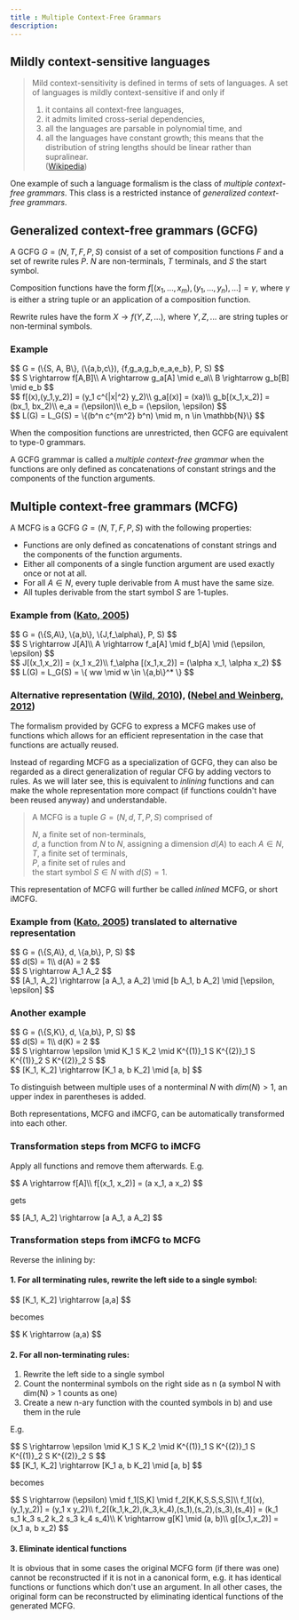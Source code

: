 ```yaml
---
title : Multiple Context-Free Grammars
description:
---
```


## Mildly context-sensitive languages

> Mild context-sensitivity is defined in terms of sets of languages. A set of languages is mildly context-sensitive if and only if  
> 1. it contains all context-free languages,  
> 2. it admits limited cross-serial dependencies,  
> 3. all the languages are parsable in polynomial time, and  
> 4. all the languages have constant growth; this means that the distribution of string lengths should be linear rather than supralinear.  
([Wikipedia](http://en.wikipedia.org/wiki/Mildly_context-sensitive_language))

One example of such a language formalism is the class of *multiple context-free grammars*.
This class is a restricted instance of *generalized context-free grammars*.

## Generalized context-free grammars (GCFG)

A GCFG $G = (N, T, F, P, S)$ consist of a set of composition functions $F$ and a set of rewrite rules $P$.
$N$ are non-terminals, $T$ terminals, and $S$ the start symbol.

Composition functions have the form <span>$f[(x_1, ..., x_m), (y_1, ..., y_n), ...] = \gamma$</span>,
where $\gamma$ is either a string tuple or an application of a composition function.

Rewrite rules have the form $X \rightarrow f(Y, Z, ...)$,
where $Y, Z, ...$ are string tuples or non-terminal symbols.

### Example

<div>$$
G = (\{S, A, B\}, (\{a,b,c\}), {f,g_a,g_b,e_a,e_b}, P, S)
$$</div>

<div>$$
S \rightarrow f[A,B]\\
A \rightarrow g_a[A] \mid e_a\\
B \rightarrow g_b[B] \mid e_b  
$$</div>

<div>$$
f[(x),(y_1,y_2)] = (y_1 c^{|x|^2} y_2)\\
g_a[(x)] = (xa)\\
g_b[(x_1,x_2)] = (bx_1, bx_2)\\
e_a = (\epsilon)\\
e_b = (\epsilon, \epsilon)
$$</div>

<div>$$
L(G) = L_G(S) = \{(b^n c^{m^2} b^n) \mid m, n \in \mathbb{N}\}
$$</div>
	
When the composition functions are unrestricted, then GCFG are equivalent to type-0 grammars.

A GCFG grammar is called a *multiple context-free grammar* when the functions are only defined
as concatenations of constant strings and the components of the function arguments.

## Multiple context-free grammars (MCFG)

A MCFG is a GCFG $G = (N, T, F, P, S)$ with the following properties:

* Functions are only defined as concatenations of constant strings and the components of the function arguments.
* Either all components of a single function argument are used exactly once or not at all.
* For all $A \in N$, every tuple derivable from A must have the same size.
* All tuples derivable from the start symbol $S$ are 1-tuples.

### Example from ([Kato, 2005][Kato2005])

<div>$$
G = (\{S,A\}, \{a,b\}, \{J,f_\alpha\}, P, S)
$$</div>

<div>$$
S \rightarrow J[A]\\
A \rightarrow f_a[A] \mid f_b[A] \mid (\epsilon, \epsilon)
$$</div>

<div>$$
J[(x_1,x_2)] = (x_1 x_2)\\
f_\alpha [(x_1,x_2)] = (\alpha x_1, \alpha x_2)
$$</div>

<div>$$
L(G) = L_G(S) = \{ ww \mid w \in \{a,b\}^* \}
$$</div>

### Alternative representation ([Wild, 2010][Wild2010]), ([Nebel and Weinberg, 2012][Nebel2012])

The formalism provided by GCFG to express a MCFG makes use of functions which allows for
an efficient representation in the case that functions are actually reused.

Instead of regarding MCFG as a specialization of GCFG, they can also be regarded as a direct generalization
of regular CFG by adding vectors to rules. As we will later see, this is equivalent to *inlining* functions
and can make the whole representation more compact (if functions couldn't have been reused anyway)
and understandable.

> A MCFG is a tuple $G = (N, d, T, P, S)$ comprised of  
>  
> $N$, a finite set of non-terminals,  
> $d$, a function from $N$ to $N$, assigning a dimension $d(A)$ to each $A \in N$,  
> $T$, a finite set of terminals,  
> $P$, a finite set of rules and  
> the start symbol $S \in N$ with $d(S) = 1$.

This representation of MCFG will further be called *inlined* MCFG, or short iMCFG.

### Example from ([Kato, 2005][Kato2005]) translated to alternative representation

<div>$$
G = (\{S,A\}, d, \{a,b\}, P, S)
$$</div>

<div>$$
d(S) = 1\\
d(A) = 2
$$</div>

<div>$$
S \rightarrow A_1 A_2
$$</div>

<div>$$
[A_1, A_2] \rightarrow [a A_1, a A_2] \mid [b A_1, b A_2] \mid [\epsilon, \epsilon]
$$</div>

### Another example

<div>$$
G = (\{S,K\}, d, \{a,b\}, P, S)
$$</div>

<div>$$
d(S) = 1\\
d(K) = 2
$$</div>

<div>$$
S \rightarrow \epsilon \mid K_1 S K_2 \mid K^{(1)}_1 S K^{(2)}_1 S K^{(1)}_2 S K^{(2)}_2 S
$$</div>

<div>$$
[K_1, K_2] \rightarrow [K_1 a, b K_2] \mid [a, b]
$$</div>

To distinguish between multiple uses of a nonterminal $N$ with $dim(N) > 1$, an upper index in parentheses
is added.

Both representations, MCFG and iMCFG, can be automatically transformed into each other.

### Transformation steps from MCFG to iMCFG

Apply all functions and remove them afterwards. E.g.

<div>$$
A \rightarrow f[A]\\
f[(x_1, x_2)] = (a x_1, a x_2)
$$</div>

gets

<div>$$
[A_1, A_2] \rightarrow [a A_1, a A_2]
$$</div>

### Transformation steps from iMCFG to MCFG

Reverse the inlining by:

#### 1. For all terminating rules, rewrite the left side to a single symbol:

<div>$$
[K_1, K_2] \rightarrow [a,a]
$$</div>

becomes

<div>$$
K \rightarrow (a,a)
$$</div>

#### 2. For all non-terminating rules:

1. Rewrite the left side to a single symbol
2. Count the nonterminal symbols on the right side as n (a symbol N with dim(N) > 1 counts as one)
3. Create a new n-ary function with the counted symbols in b) and use them in the rule

E.g.

<div>$$
S \rightarrow \epsilon \mid K_1 S K_2 \mid K^{(1)}_1 S K^{(2)}_1 S K^{(1)}_2 S K^{(2)}_2 S
$$</div>

<div>$$
[K_1, K_2] \rightarrow [K_1 a, b K_2] \mid [a, b]
$$</div>

becomes

<div>$$
S \rightarrow (\epsilon) \mid f_1[S,K] \mid f_2[K,K,S,S,S,S]\\
f_1[(x),(y_1,y_2)] = (y_1 x y_2)\\
f_2[(k_1,k_2),(k_3,k_4),(s_1),(s_2),(s_3),(s_4)] = (k_1 s_1 k_3 s_2 k_2 s_3 k_4 s_4)\\
K \rightarrow g[K] \mid (a, b)\\
g[(x_1,x_2)] = (x_1 a, b x_2)
$$</div>

#### 3. Eliminate identical functions

It is obvious that in some cases the original MCFG form (if there was one) cannot be reconstructed if
it is not in a canonical form, e.g. it has identical functions or functions which don't use an argument.
In all other cases, the original form can be reconstructed by eliminating identical functions of the
generated MCFG.


[Wild2010]: https://kluedo.ub.uni-kl.de/frontdoor/index/index/docId/2285
[Nebel2012]: http://wwwagak.cs.uni-kl.de/research/publications/www_Pseudoknots/AlgCombPseudoknots.pdf
[Kato2005]: http://citeseerx.ist.psu.edu/viewdoc/summary?doi=10.1.1.105.777